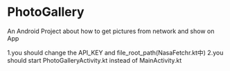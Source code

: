 # PhotoGallery
An Android Project about how to get pictures from network and show on App

1.you should change the API_KEY and file_root_path(NasaFetchr.kt中)
2.you should start PhotoGalleryActivity.kt instead of MainActivity.kt
